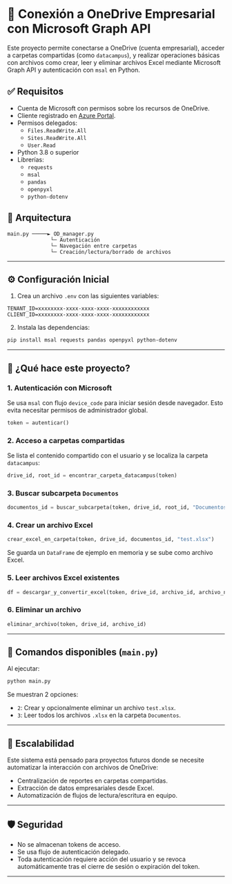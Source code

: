 
# 📁 Conexión a OneDrive Empresarial con Microsoft Graph API 

Este proyecto permite conectarse a OneDrive (cuenta empresarial), acceder a carpetas compartidas (como `datacampus`), y realizar operaciones básicas con archivos como crear, leer y eliminar archivos Excel mediante Microsoft Graph API y autenticación con `msal` en Python.

## ✅ Requisitos

- Cuenta de Microsoft con permisos sobre los recursos de OneDrive.
- Cliente registrado en [Azure Portal](https://portal.azure.com/).
- Permisos delegados:
  - `Files.ReadWrite.All`
  - `Sites.ReadWrite.All`
  - `User.Read`
- Python 3.8 o superior
- Librerías:
  - `requests`
  - `msal`
  - `pandas`
  - `openpyxl`
  - `python-dotenv`

## 🧠 Arquitectura

```
main.py ─────► OD_manager.py
              └─ Autenticación
              └─ Navegación entre carpetas
              └─ Creación/lectura/borrado de archivos
```

---

## ⚙️ Configuración Inicial

1. Crea un archivo `.env` con las siguientes variables:

```env
TENANT_ID=xxxxxxxx-xxxx-xxxx-xxxx-xxxxxxxxxxxx
CLIENT_ID=xxxxxxxx-xxxx-xxxx-xxxx-xxxxxxxxxxxx
```

2. Instala las dependencias:

```bash
pip install msal requests pandas openpyxl python-dotenv
```

---

## 🚀 ¿Qué hace este proyecto?

### 1. Autenticación con Microsoft

Se usa `msal` con flujo `device_code` para iniciar sesión desde navegador. Esto evita necesitar permisos de administrador global.

```python
token = autenticar()
```

### 2. Acceso a carpetas compartidas

Se lista el contenido compartido con el usuario y se localiza la carpeta `datacampus`:

```python
drive_id, root_id = encontrar_carpeta_datacampus(token)
```

### 3. Buscar subcarpeta `Documentos`

```python
documentos_id = buscar_subcarpeta(token, drive_id, root_id, "Documentos")
```

### 4. Crear un archivo Excel

```python
crear_excel_en_carpeta(token, drive_id, documentos_id, "test.xlsx")
```

Se guarda un `DataFrame` de ejemplo en memoria y se sube como archivo Excel.

### 5. Leer archivos Excel existentes

```python
df = descargar_y_convertir_excel(token, drive_id, archivo_id, archivo_nombre)
```

### 6. Eliminar un archivo

```python
eliminar_archivo(token, drive_id, archivo_id)
```

---

## 🧪 Comandos disponibles (`main.py`)

Al ejecutar:

```bash
python main.py
```

Se muestran 2 opciones:

- `2`: Crear y opcionalmente eliminar un archivo `test.xlsx`.
- `3`: Leer todos los archivos `.xlsx` en la carpeta `Documentos`.

---

## 🧩 Escalabilidad

Este sistema está pensado para proyectos futuros donde se necesite automatizar la interacción con archivos de OneDrive:

- Centralización de reportes en carpetas compartidas.
- Extracción de datos empresariales desde Excel.
- Automatización de flujos de lectura/escritura en equipo.

---

## 🛡️ Seguridad

- No se almacenan tokens de acceso.
- Se usa flujo de autenticación delegado.
- Toda autenticación requiere acción del usuario y se revoca automáticamente tras el cierre de sesión o expiración del token.

---


